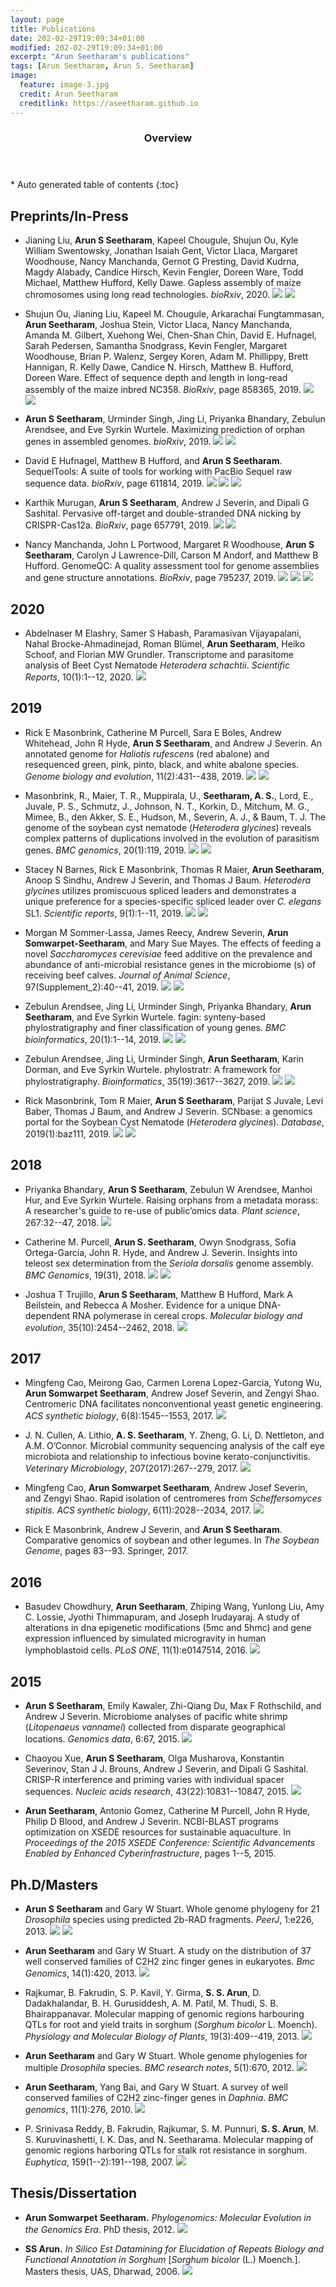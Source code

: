```yaml
---
layout: page
title: Publications
date: 202-02-29T19:09:34+01:00
modified: 202-02-29T19:09:34+01:00
excerpt: "Arun Seetharam's publications"
tags: [Arun Seetharam, Arun S. Seetharam]
image:
  feature: image-3.jpg
  credit: Arun Seetharam
  creditlink: https://aseetharam.github.io
---
```


<span id='badgeCont419579' style='width:126px'>
<script src='http://labs.researcherid.com/mashlets?el=badgeCont419579&mashlet=badge&showTitle=false&className=a&rid=B-8899-2015'>
</script>
</span>
<section id="table-of-contents" class="toc">
  <header>
    <h3>Overview</h3>
  </header>
<div id="drawer" markdown="1">
*  Auto generated table of contents
{:toc}
</div>
</section><!-- /#table-of-contents -->

## Preprints/In-Press



- Jianing Liu, **Arun S Seetharam**, Kapeel Chougule, Shujun Ou, Kyle William Swentowsky, Jonathan Isaiah Gent, Victor Llaca, Margaret Woodhouse, Nancy Manchanda, Gernot G Presting, David Kudrna, Magdy Alabady, Candice Hirsch, Kevin Fengler, Doreen Ware, Todd Michael, Matthew Hufford, Kelly Dawe. Gapless assembly of maize chromosomes using long read technologies. _bioRxiv_, 2020.
[<img src="https://img.shields.io/badge/-Open_Access-blue?style=flat&logo=Open-Access"/>]()
[<img src="https://img.shields.io/badge/-GitHub-black?style=flat&logo=github"/>]()


- Shujun Ou, Jianing Liu, Kapeel M. Chougule, Arkarachai Fungtammasan, **Arun Seetharam**, Joshua Stein, Victor Llaca, Nancy Manchanda, Amanda M. Gilbert, Xuehong Wei, Chen-Shan Chin, David E. Hufnagel, Sarah Pedersen, Samantha Snodgrass, Kevin Fengler, Margaret Woodhouse, Brian P. Walenz, Sergey Koren, Adam M. Phillippy, Brett Hannigan, R. Kelly Dawe, Candice N. Hirsch, Matthew B. Hufford, Doreen Ware. Effect of sequence depth and length in long-read assembly of the maize inbred NC358. _BioRxiv_, page 858365, 2019.
[<img src="https://img.shields.io/badge/-Open_Access-blue?style=flat&logo=Open-Access"/>]()
[<img src="https://img.shields.io/badge/-GitHub-black?style=flat&logo=github"/>]()


- **Arun S Seetharam**, Urminder Singh, Jing Li, Priyanka Bhandary, Zebulun Arendsee, and Eve Syrkin Wurtele. Maximizing prediction of orphan genes in assembled genomes. _bioRxiv_, 2019.
[<img src="https://img.shields.io/badge/-Open_Access-blue?style=flat&logo=Open-Access"/>]()
[<img src="https://img.shields.io/badge/-GitHub-black?style=flat&logo=github"/>]()

- David E Hufnagel, Matthew B Hufford, and **Arun S Seetharam**. SequelTools: A suite of tools for working with PacBio Sequel raw sequence data. _bioRxiv_, page 611814, 2019.
[<img src="https://img.shields.io/badge/-Open_Access-blue?style=flat&logo=Open-Access"/>]()
[<img src="https://img.shields.io/badge/-GitHub-black?style=flat&logo=github"/>]()
[<img src="https://img.shields.io/badge/-python-lightblue?style=flat&logo=python"/>]()



- Karthik Murugan, **Arun S Seetharam**, Andrew J Severin, and Dipali G Sashital. Pervasive off-target and double-stranded DNA nicking by CRISPR-Cas12a. _BioRxiv_, page 657791, 2019.
[<img src="https://img.shields.io/badge/-Open_Access-blue?style=flat&logo=Open-Access"/>]()
[<img src="https://img.shields.io/badge/-GitHub-black?style=flat&logo=github"/>]()

- Nancy Manchanda, John L Portwood, Margaret R Woodhouse, **Arun S Seetharam**, Carolyn J Lawrence-Dill, Carson M Andorf, and Matthew B Hufford. GenomeQC: A quality assessment tool for genome assemblies and gene structure annotations. _BioRxiv_, page 795237, 2019.
[<img src="https://img.shields.io/badge/-Open_Access-blue?style=flat&logo=Open-Access"/>](https://doi.org/10.1101/795237)
[<img src="https://img.shields.io/badge/-GitHub-black?style=flat&logo=github"/>](https://github.com/HuffordLab/GenomeQC)
[<img src="https://img.shields.io/badge/GenomeQC-yellow?style=flat"/>](https://genomeqc.maizegdb.org/)



## 2020

- Abdelnaser M Elashry, Samer S Habash, Paramasivan Vijayapalani, Nahal Brocke-Ahmadinejad, Roman Blümel, **Arun Seetharam**, Heiko Schoof, and Florian MW Grundler. Transcriptome and parasitome analysis of Beet Cyst Nematode _Heterodera schachtii_. _Scientific Reports_, 10(1):1--12, 2020. [<img src="https://img.shields.io/badge/-Open_Access-blue?style=flat&logo=Open-Access"/>]()


## 2019

- Rick E Masonbrink, Catherine M Purcell, Sara E Boles, Andrew Whitehead, John R Hyde, **Arun S Seetharam**, and Andrew J Severin. An annotated genome for _Haliotis rufescens_ (red abalone) and resequenced green, pink, pinto, black, and white abalone species. _Genome biology and evolution_, 11(2):431--438, 2019.
[<img src="https://img.shields.io/badge/-Open_Access-blue?style=flat&logo=Open-Access"/>]()
[<img src="https://img.shields.io/badge/-GitHub-black?style=flat&logo=github"/>]()

- Masonbrink, R., Maier, T. R., Muppirala, U., **Seetharam, A. S.**, Lord, E., Juvale, P. S., Schmutz, J., Johnson, N. T., Korkin, D., Mitchum, M. G., Mimee, B., den Akker, S. E., Hudson, M., Severin, A. J., & Baum, T. J. The genome of the soybean cyst nematode (_Heterodera glycines_) reveals complex patterns of duplications involved in the evolution of parasitism genes. _BMC genomics_, 20(1):119, 2019.
[<img src="https://img.shields.io/badge/-Open_Access-blue?style=flat&logo=Open-Access"/>]()
[<img src="https://img.shields.io/badge/-GitHub-black?style=flat&logo=github"/>]()

- Stacey N Barnes, Rick E Masonbrink, Thomas R Maier, **Arun Seetharam**, Anoop S Sindhu, Andrew J Severin, and Thomas J Baum. _Heterodera glycines_ utilizes promiscuous spliced leaders and demonstrates a unique preference for a species-specific spliced leader over _C. elegans_ SL1. _Scientific reports_, 9(1):1--11, 2019.
[<img src="https://img.shields.io/badge/-Open_Access-blue?style=flat&logo=Open-Access"/>]()
[<img src="https://img.shields.io/badge/-GitHub-black?style=flat&logo=github"/>]()

- Morgan M Sommer-Lassa, James Reecy, Andrew Severin, **Arun Somwarpet-Seetharam**, and Mary Sue Mayes. The effects of feeding a novel _Saccharomyces cerevisiae_ feed additive on the prevalence and abundance of anti-microbial resistance genes in the microbiome (s) of receiving beef calves. _Journal of Animal Science_, 97(Supplement\_2):40--41, 2019.
[<img src="https://img.shields.io/badge/-Open_Access-blue?style=flat&logo=Open-Access"/>]()
[<img src="https://img.shields.io/badge/-GitHub-black?style=flat&logo=github"/>]()

- Zebulun Arendsee, Jing Li, Urminder Singh, Priyanka Bhandary, **Arun Seetharam**, and Eve Syrkin Wurtele. fagin: synteny-based phylostratigraphy and finer classification of young genes. _BMC bioinformatics_, 20(1):1--14, 2019.
[<img src="https://img.shields.io/badge/-Open_Access-blue?style=flat&logo=Open-Access"/>]()
[<img src="https://img.shields.io/badge/-GitHub-black?style=flat&logo=github"/>]()


- Zebulun Arendsee, Jing Li, Urminder Singh, **Arun Seetharam**, Karin Dorman, and Eve Syrkin Wurtele. phylostratr: A framework for phylostratigraphy. _Bioinformatics_, 35(19):3617--3627, 2019.
[<img src="https://img.shields.io/badge/-Open_Access-blue?style=flat&logo=Open-Access"/>]()
[<img src="https://img.shields.io/badge/-GitHub-black?style=flat&logo=github"/>]()


- Rick Masonbrink, Tom R Maier, **Arun S Seetharam**, Parijat S Juvale, Levi Baber, Thomas J Baum, and Andrew J Severin. SCNbase: a genomics portal for the Soybean Cyst Nematode (_Heterodera glycines_). _Database_, 2019(1):baz111, 2019.
[<img src="https://img.shields.io/badge/-Open_Access-blue?style=flat&logo=Open-Access"/>]()
[<img src="https://img.shields.io/badge/-GitHub-black?style=flat&logo=github"/>]()

## 2018

- Priyanka Bhandary, **Arun S Seetharam**, Zebulun W Arendsee, Manhoi Hur, and Eve Syrkin Wurtele. Raising orphans from a metadata morass: A researcher's guide to re-use of public’omics data. _Plant science_, 267:32--47, 2018.
[<img src="https://img.shields.io/badge/-Open_Access-blue?style=flat&logo=Open-Access"/>]()

- Catherine M. Purcell, **Arun S. Seetharam**, Owyn Snodgrass, Sofia Ortega-García, John R. Hyde, and Andrew J. Severin. Insights into teleost sex determination from the _Seriola dorsalis_ genome assembly. _BMC Genomics_, 19(31), 2018.
[<img src="https://img.shields.io/badge/-Open_Access-blue?style=flat&logo=Open-Access"/>]()
[<img src="https://img.shields.io/badge/-GitHub-black?style=flat&logo=github"/>]()


- Joshua T Trujillo, **Arun S Seetharam**, Matthew B Hufford, Mark A Beilstein, and Rebecca A Mosher. Evidence for a unique DNA-dependent RNA polymerase in cereal crops. _Molecular biology and evolution_, 35(10):2454--2462, 2018.
[<img src="https://img.shields.io/badge/-Open_Access-blue?style=flat&logo=Open-Access"/>]()


## 2017

- Mingfeng Cao, Meirong Gao, Carmen Lorena Lopez-Garcia, Yutong Wu, **Arun Somwarpet Seetharam**, Andrew Josef Severin, and Zengyi Shao. Centromeric DNA facilitates nonconventional yeast genetic engineering. _ACS synthetic biology_, 6(8):1545--1553, 2017.
[<img src="https://img.shields.io/badge/-Open_Access-blue?style=flat&logo=Open-Access"/>]()

- J. N. Cullen, A. Lithio, **A. S. Seetharam**, Y. Zheng, G. Li, D. Nettleton, and A.M. O’Connor. Microbial community sequencing analysis of the calf eye microbiota and relationship to infectious bovine kerato-conjunctivitis. _Veterinary Microbiology_, 207(2017):267--279, 2017.
[<img src="https://img.shields.io/badge/-Open_Access-blue?style=flat&logo=Open-Access"/>]()


- Mingfeng Cao, **Arun Somwarpet Seetharam**, Andrew Josef Severin, and Zengyi Shao. Rapid isolation of centromeres from _Scheffersomyces stipitis_. _ACS synthetic biology_, 6(11):2028--2034, 2017.
[<img src="https://img.shields.io/badge/-Open_Access-blue?style=flat&logo=Open-Access"/>]()


- Rick E Masonbrink, Andrew J Severin, and **Arun S Seetharam**. Comparative genomics of soybean and other legumes. In _The Soybean Genome_, pages 83--93. Springer, 2017.



## 2016

- Basudev Chowdhury, **Arun Seetharam**, Zhiping Wang, Yunlong Liu, Amy C. Lossie, Jyothi Thimmapuram, and Joseph Irudayaraj. A study of alterations in dna epigenetic modifications (5mc and 5hmc) and gene expression influenced by simulated microgravity in human lymphoblastoid cells. _PLoS ONE_, 11(1):e0147514, 2016.
[<img src="https://img.shields.io/badge/-Open_Access-blue?style=flat&logo=Open-Access"/>]()


## 2015

- **Arun S Seetharam**, Emily Kawaler, Zhi-Qiang Du, Max F Rothschild, and Andrew J Severin. Microbiome analyses of pacific white shrimp (_Litopenaeus vannamei_) collected from disparate geographical locations. _Genomics data_, 6:67, 2015.
[<img src="https://img.shields.io/badge/-Open_Access-blue?style=flat&logo=Open-Access"/>]()


- Chaoyou Xue, **Arun S Seetharam**, Olga Musharova, Konstantin Severinov, Stan J J. Brouns, Andrew J Severin, and Dipali G Sashital. CRISP-R interference and priming varies with individual spacer sequences. _Nucleic acids research_, 43(22):10831--10847, 2015.
[<img src="https://img.shields.io/badge/-Open_Access-blue?style=flat&logo=Open-Access"/>]()


- **Arun Seetharam**, Antonio Gomez, Catherine M Purcell, John R Hyde, Philip D Blood, and Andrew J Severin. NCBI-BLAST programs optimization on XSEDE resources for sustainable aquaculture. In _Proceedings of the 2015 XSEDE Conference: Scientific Advancements Enabled by Enhanced Cyberinfrastructure_, pages 1--5, 2015.


## Ph.D/Masters

- **Arun S Seetharam** and Gary W Stuart. Whole genome phylogeny for 21 _Drosophila_ species using predicted 2b-RAD fragments. _PeerJ_, 1:e226, 2013.
[<img src="https://img.shields.io/badge/-Open_Access-blue?style=flat&logo=Open-Access"/>]()
[<img src="https://img.shields.io/badge/-GitHub-black?style=flat&logo=github"/>]()

- **Arun Seetharam** and Gary W Stuart. A study on the distribution of 37 well conserved families of C2H2 zinc finger genes in eukaryotes. _Bmc Genomics_, 14(1):420, 2013.
[<img src="https://img.shields.io/badge/-Open_Access-blue?style=flat&logo=Open-Access"/>]()


- Rajkumar, B. Fakrudin, S. P. Kavil, Y. Girma, **S. S. Arun**, D. Dadakhalandar, B. H. Gurusiddesh, A. M. Patil, M. Thudi, S. B. Bhairappanavar.  Molecular mapping of genomic regions harbouring QTLs for root and yield traits in sorghum (_Sorghum bicolor_ L. Moench). _Physiology and Molecular Biology of Plants_, 19(3):409--419, 2013. [<img src="https://img.shields.io/badge/-get_pdf-gray?style=flat&logo=Adobe-Acrobat-Reader"/>]()

- **Arun Seetharam** and Gary W Stuart. Whole genome phylogenies for multiple _Drosophila_ species. _BMC research notes_, 5(1):670, 2012.
[<img src="https://img.shields.io/badge/-Open_Access-blue?style=flat&logo=Open-Access"/>]()


- **Arun Seetharam**, Yang Bai, and Gary W Stuart. A survey of well conserved families of C2H2 zinc-finger genes in _Daphnia_. _BMC genomics_, 11(1):276, 2010.
[<img src="https://img.shields.io/badge/Open_Access-blue?style=flat&logo=Open-Access"/>]()


- P. Srinivasa Reddy, B. Fakrudin, Rajkumar, S. M. Punnuri, **S. S. Arun**, M. S. Kuruvinashetti, I. K. Das, and N. Seetharama. Molecular mapping of genomic regions harboring QTLs for stalk rot resistance in sorghum. _Euphytica_, 159(1--2):191--198, 2007.
[<img src="https://img.shields.io/badge/Open_Access-blue?style=flat&logo=Open-Access"/>](https://doi.org/10.1007/s10681-007-9472-9)

## Thesis/Dissertation

-  **Arun Somwarpet Seetharam.** _Phylogenomics: Molecular Evolution in the Genomics Era_. PhD thesis, 2012.
[<img src="https://img.shields.io/badge/get_pdf-gray?style=flat&logo=Adobe-Acrobat-Reader"/>](/publications/pdf/arun-seetharam-phd-thesis.pdf)

- **SS Arun.** _In Silico Est Datamining for Elucidation of Repeats Biology and Functional Annotation in Sorghum_ [_Sorghum bicolor_ (L.) Moench.]. Masters thesis, UAS, Dharwad, 2006.
[<img src="https://img.shields.io/badge/get_pdf-gray?style=flat&logo=Adobe-Acrobat-Reader"/>](/publications/pdf/arun-seetharam-msc-thesis.pdf)
